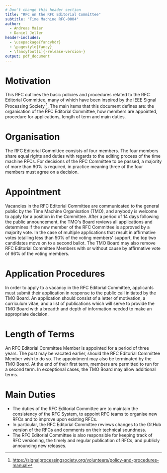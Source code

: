```yaml
---
# Don't change this header section
title: "RFC on the RFC Editorial Committee"
subtitle: "Time Machine RFC-0004"
author:
  - Andreas Maier
  - Daniel Jeller
header-includes:
  - \usepackage{fancyhdr}
  - \pagestyle{fancy}
  - \fancyfoot[L]{-release-version-}
output: pdf_document
---
```


# Motivation

This RFC outlines the basic policies and procedures related to the RFC Editorial
Committee, many of which have been inspired by the IEEE Signal Processing
Society [^ieee_sps_policy]. The main items that this document defines are: the
organisation of the RFC Editorial Committee, how members are appointed,
procedure for applications, length of term and main duties.

# Organisation

The RFC Editorial Committee consists of four members. The four members share
equal rights and duties with regards to the editing process of the time machine
RFCs. For decisions of the RFC Committee to be passed, a majority of more than
60% is required, in practice meaning three of the four members must agree on a
decision.

# Appointment

Vacancies in the RFC Editorial Committee are communicated to the general public
by the Time Machine Organisation (TMO), and anybody is welcome to apply for a
position in the Committee. After a period of 14 days following the public
announcement, the TMO's Board reviews all applications and determines if the new
member of the RFC Committee is approved by a majority vote. In the case of
multiple applications that result in affirmative votes totalling less than 50%
of the voting members' support, the top two candidates move on to a second
ballot. The TMO Board may also remove RFC Editorial Committee Members with or
without cause by affirmative vote of 66% of the voting members.

# Application Procedures

In order to apply to a vacancy in the RFC Editorial Committee, applicants must
submit their application in response to the public call initiated by the TMO
Board. An application should consist of a letter of motivation, a curriculum
vitae, and a list of publications which will serve to provide the TMO Board with
a breadth and depth of information needed to make an appropriate decision.

# Length of Terms

An RFC Editorial Committee Member is appointed for a period of three years. The
post may be vacated earlier, should the RFC Editorial Committee Member wish to
do so. The appointment may also be terminated by the TMO Board. At the end of
their first term, members are permitted to run for a second term. In exceptional
cases, the TMO Board may allow additional terms.

# Main Duties

- The duties of the RFC Editorial Committee are to maintain the consistency of
  the RFC System, to appoint RFC teams to organise new RFCs and to improve upon
  existing RFCs.
- In particular, the RFC Editorial Committee reviews changes to the GitHub
  version of the RFCs and comments on their technical soundness.
- The RFC Editorial Committee is also responsible for keeping track of RFC
  versioning, the timely and regular publication of RFCs, and publicly
  announcing new releases.

<!-- Footnote area: Please keep the list of footnotes sorted alphabetically to simplify managing them -->

[^open_review]: <https://openreview.net/group?id=TimeMachine.eu/RFC>
[^ieee_sps_policy]:
    <https://signalprocessingsociety.org/volunteers/policy-and-procedures-manual>
